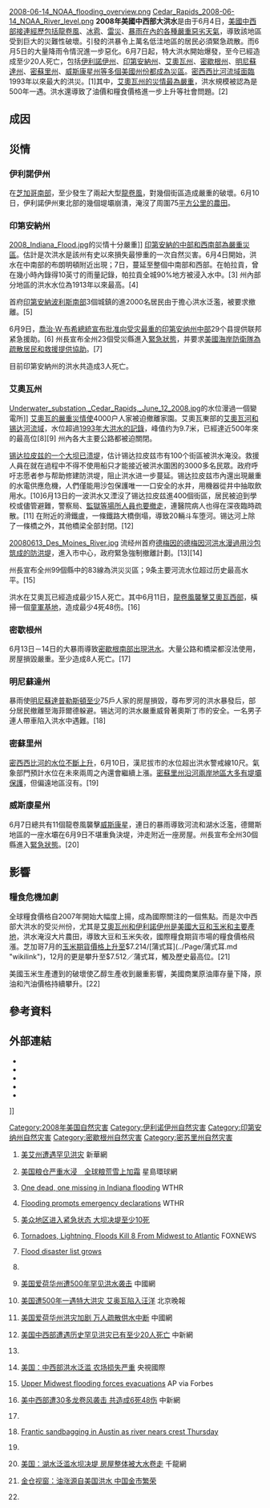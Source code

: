 [2008-06-14_NOAA_flooding_overview.png](https://zh.wikipedia.org/wiki/File:2008-06-14_NOAA_flooding_overview.png "fig:2008-06-14_NOAA_flooding_overview.png")
[Cedar_Rapids_2008-06-14_NOAA_River_level.png](https://zh.wikipedia.org/wiki/File:Cedar_Rapids_2008-06-14_NOAA_River_level.png "fig:Cedar_Rapids_2008-06-14_NOAA_River_level.png")
**2008年美國中西部大洪水**是由于6月4日，[美國中西部接連經歷包括](../Page/美國中西部.md "wikilink")[龍卷風](../Page/龍卷風.md "wikilink")、[冰雹](../Page/冰雹.md "wikilink")、[雷災](../Page/雷電.md "wikilink")、[暴雨在內的各種嚴重惡劣天氣](../Page/暴雨.md "wikilink")，導致該地區受到巨大的災難性破壞。引發的洪暴令上萬名低洼地區的居民必須緊急疏散。而6月5日的大量降雨令情況進一步惡化。6月7日起，特大洪水開始爆發，至今已經造成至少20人死亡，包括[伊利諾伊州](../Page/伊利諾伊州.md "wikilink")、[印第安納州](../Page/印第安納州.md "wikilink")、[艾奧瓦州](../Page/艾奧瓦州.md "wikilink")、[密歇根州](../Page/密歇根州.md "wikilink")、[明尼蘇達州](../Page/明尼蘇達州.md "wikilink")、[密蘇里州](../Page/密蘇里州.md "wikilink")、[威斯康星州等多個美國州份都成為災區](../Page/威斯康星州.md "wikilink")。[密西西比河流域面臨](../Page/密西西比河.md "wikilink")1993年以來最大的洪災。\[1\]其中，[艾奧瓦州的災情最為嚴重](../Page/艾奧瓦州.md "wikilink")，洪水規模被認為是500年一遇。洪水還導致了油價和糧食價格進一步上升等社會問題。\[2\]

## 成因

## 災情

### 伊利諾伊州

在[芝加哥南部](../Page/芝加哥.md "wikilink")，至少發生了兩起大型[龍卷風](../Page/龍卷風.md "wikilink")，對幾個街區造成嚴重的破壞。6月10日，伊利諾伊州東北部的幾個堤壩崩潰，淹沒了周圍75[平方公里的農田](../Page/平方公里.md "wikilink")。

### 印第安納州

[2008_Indiana_Flood.jpg](https://zh.wikipedia.org/wiki/File:2008_Indiana_Flood.jpg "fig:2008_Indiana_Flood.jpg")的災情十分嚴重\]\]
[印第安納的中部和西南部為嚴重災區](../Page/印第安納.md "wikilink")。估計是次洪水是該州有史以來損失最慘重的一次自然災害。6月4日開始，洪水在中南部的布朗明頓附近出現；7日，蔓延至整個中南部和西部。在帕拉貢，曾在幾小時內錄得10英寸的雨量記錄，帕拉貢全城90%地方被浸入水中。\[3\]
州內部分地區的洪水水位為1913年以來最高。\[4\]

首府[印第安納波利斯南部](../Page/印第安納波利斯.md "wikilink")3個城鎮的進2000名居民由于擔心洪水泛濫，被要求撤離。\[5\]

6月9日，[喬治·W·布希](../Page/喬治·W·布希.md "wikilink")[總統宣布批准向受灾最重的印第安纳州中部](../Page/美國總統.md "wikilink")29个县提供联邦紧急援助。\[6\]
州長宣布全州23個受災縣進入[緊急狀態](../Page/緊急狀態.md "wikilink")，并要求[美國海岸防衛隊為疏散居民和救援提供協助](../Page/美國海岸防衛隊.md "wikilink")。\[7\]

目前印第安納州的洪水共造成3人死亡。

### 艾奧瓦州

[Underwater_substation,_Cedar_Rapids,_June_12_2008.jpg](https://zh.wikipedia.org/wiki/File:Underwater_substation,_Cedar_Rapids,_June_12_2008.jpg "fig:Underwater_substation,_Cedar_Rapids,_June_12_2008.jpg")的水位漫過一個變電所\]\]
[艾奧瓦的嚴重災情使](../Page/艾奧瓦.md "wikilink")4000户人家被迫撤離家園。艾奧瓦東部的[艾奧瓦河和](../Page/艾奧瓦河.md "wikilink")[锡达河流域](../Page/锡达河.md "wikilink")，水位超過[1993年大洪水的記錄](../Page/1993年大洪水.md "wikilink")，峰值约为9.7米，已經達近500年來的最高位\[8\]\[9\]
州內各大主要公路都被迫關閉。

[锡达拉皮兹的一个大坝已溃堤](../Page/锡达拉皮兹.md "wikilink")，估计锡达拉皮兹市有100个街區被洪水淹没。救援人員在就在過程中不得不使用船只才能接近被洪水圍困的3000多名民眾。政府呼吁志愿者参与帮助修建防洪堤，阻止洪水进一步蔓延。锡达拉皮兹市內還出現嚴重的水電供應危機，人們僅能用沙包保護唯一一口安全的水井，用機器從井中抽取飲用水。\[10\]6月13日的一波洪水又湮沒了锡达拉皮兹進400個街區，居民被迫到學校或儘管避難，警察局、[監獄等場所人員也要撤走](../Page/監獄.md "wikilink")，連醫院病人也得在深夜臨時疏散。\[11\]
在附近的滑鐵盧，一條鐵路大橋倒塌，導致20輛斗车堕河。锡达河上除了一條橋之外，其他橋梁全部封閉。\[12\]

[20080613_Des_Moines_River.jpg](https://zh.wikipedia.org/wiki/File:20080613_Des_Moines_River.jpg "fig:20080613_Des_Moines_River.jpg")
流经州首府[德梅因的德梅因河洪水漫過用沙包筑成的防洪堤](../Page/德梅因.md "wikilink")，進入市中心，政府緊急強制撤離計劃。\[13\]\[14\]

州長宣布全州99個縣中的83線為洪災災區；9条主要河流水位超过历史最高水平。\[15\]

洪水在艾奧瓦已經造成最少15人死亡。其中6月11日，[龍卷風襲擊艾奧瓦西部](../Page/龍卷風.md "wikilink")，橫掃一個[童軍基地](../Page/童軍.md "wikilink")，造成最少4死48伤。\[16\]

### 密歇根州

6月13日－14日的大暴雨導致[密歇根南部出現洪水](../Page/密歇根.md "wikilink")。大量公路和橋梁都沒法使用，房屋損毀嚴重。至少造成8人死亡。\[17\]

### 明尼蘇達州

暴雨使[明尼蘇達普勒斯頓至少](../Page/明尼蘇達.md "wikilink")75戶人家的房屋損毀，尊布罗河的洪水暴發后，部分居民撤離至海菲爾德躲避。锡达河的洪水嚴重威脅著奧斯丁市的安全。一名男子連人帶車陷入洪水中遇難。\[18\]

### 密蘇里州

[密西西比河的水位不斷上升](../Page/密西西比河.md "wikilink")，6月10日，漢尼拔市的水位超出洪水警戒線10尺。氣象部門預計水位在未來兩周之內還會繼續上漲。[密蘇里州沿河兩岸地區大多有堤壩保護](../Page/密蘇里州.md "wikilink")，但偏遠地區沒有。\[19\]

### 威斯康星州

6月7日總共有11個龍卷風襲擊[威斯康星](../Page/威斯康星.md "wikilink")，連日的暴雨導致河流和湖水泛濫，德爾斯地區的一座水壩在6月9日不堪重負決堤，沖走附近一座房屋。州長宣布全州30個縣進入[緊急狀態](../Page/緊急狀態.md "wikilink")。\[20\]

## 影響

### 糧食危機加劇

全球糧食價格自2007年開始大幅度上揚，成為國際關注的一個焦點。而是次中西部大洪水的受災州份，尤其是[艾奧瓦州和](../Page/艾奧瓦州.md "wikilink")[伊利諾伊州是美國](../Page/伊利諾伊州.md "wikilink")[大豆和](../Page/大豆.md "wikilink")[玉米和主要產地](../Page/玉米.md "wikilink")，洪水淹沒大片農田，導致大豆和玉米失收，國際糧食期貨市場的糧食價格飛漲。芝加哥7月的[玉米](../Page/玉米.md "wikilink")[期貨價格上升至](../Page/期貨.md "wikilink")$7.214/[蒲式耳](../Page/蒲式耳.md "wikilink")，12月的更是攀升至$7.512／蒲式耳，觸及歷史最高位。\[21\]

美國玉米生產遭到的破壞使乙醇生產收到嚴重影響，美國商業原油庫存量下降，原油和汽油價格持續攀升。\[22\]

## 參考資料

## 外部連結

  -
  -
  -
  -
  -
\]\]

[Category:2008年美国自然灾害](https://zh.wikipedia.org/wiki/Category:2008年美国自然灾害 "wikilink")
[Category:伊利诺伊州自然灾害](https://zh.wikipedia.org/wiki/Category:伊利诺伊州自然灾害 "wikilink")
[Category:印第安纳州自然灾害](https://zh.wikipedia.org/wiki/Category:印第安纳州自然灾害 "wikilink")
[Category:密歇根州自然灾害](https://zh.wikipedia.org/wiki/Category:密歇根州自然灾害 "wikilink")
[Category:密苏里州自然灾害](https://zh.wikipedia.org/wiki/Category:密苏里州自然灾害 "wikilink")

1.  [美艾州遭遇罕见洪灾](http://news.xinhuanet.com/newscenter/2008-06/15/content_8366207.htm)
    新華網

2.  [美国粮仓严重水浸　全球粮荒雪上加霜](http://news.cnfol.com/080613/101,1594,4281647,00.shtml)
    星島環球網

3.  [One dead, one missing in Indiana
    flooding](http://www.wthr.com/global/story.asp?s=8447831)  WTHR

4.  [Flooding prompts emergency
    declarations](http://www.wthr.com/Global/story.asp?S=8445680)  WTHR

5.  [美众地区进入紧急状态
    大坝决堤至少10死](http://news.163.com/08/0610/09/4E2MP5AQ0001121M.html)

6.  [Tornadoes, Lightning, Floods Kill 8 From Midwest to
    Atlantic](http://www.foxnews.com/story/0,2933,364282,00.html)
    FOXNEWS

7.  [Flood disaster list
    grows](http://www.indystar.com/apps/pbcs.dll/article?AID=/20080608/NEWS/80608002)

8.

9.  [美国爱荷华州遭500年罕见洪水袭击](http://news.sina.com.cn/w/2008-06-13/134215739233.shtml)
    中國網

10. [美国遭500年一遇特大洪灾
    艾奥瓦陷入汪洋](http://www.ce.cn/xwzx/gjss/gdxw/200806/14/t20080614_15829271.shtml)
    北京晚報

11. [美国爱荷华州洪灾加剧
    万人疏散供水中断](http://world.newssc.org/system/2008/06/14/010896117.shtml)
    中國網

12. [美国中西部遭遇历史罕见洪灾已有至少20人死亡](http://www.chinanews.com.cn/gj/ywdd/news/2008/06-14/1281654.shtml)
    中新網

13.
14. [美国：中西部洪水泛滥
    农场损失严重](http://travel.hexun.com/2008-06-12/106639138.html)
    央視國際

15. [Upper Midwest flooding forces
    evacuations](http://www.forbes.com/feeds/ap/2008/06/13/ap5114952.html)
    AP via Forbes

16. [美中西部遭30多龙卷风袭击
    共造成6死48伤](http://www.chinanews.com.cn/gj/bm/news/2008/06-13/1280395.shtml)
    中新網

17.
18. [Frantic sandbagging in Austin as river nears crest
    Thursday](http://www.kare11.com/news/news_article.aspx?storyid=514314)

19.

20. [美国：湖水泛滥水坝决堤
    房屋整体被大水卷走](http://nv.qianlong.com/33530/2008/06/10/2400@4483657.htm)
    千龍網

21. [金仓视窗：油涨源自美国洪水
    中国金市繁荣](http://gold.hexun.com/2008-06-12/106642378.html)

22.